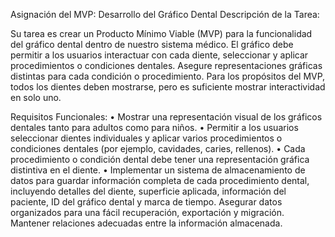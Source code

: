 Asignación del MVP: Desarrollo del Gráfico Dental Descripción de la Tarea:

Su tarea es crear un Producto Mínimo Viable (MVP) para la funcionalidad del gráfico dental dentro de nuestro sistema médico. El gráfico debe permitir a los usuarios interactuar con cada diente, seleccionar y aplicar procedimientos o condiciones dentales. Asegure representaciones gráficas distintas para cada condición o procedimiento. Para los propósitos del MVP, todos los dientes deben mostrarse, pero es suficiente mostrar interactividad en solo uno. 
 
 Requisitos Funcionales: 
    • Mostrar una representación visual de los gráficos dentales tanto para adultos como para niños.
    • Permitir a los usuarios seleccionar dientes individuales y aplicar varios procedimientos o condiciones dentales (por ejemplo, cavidades, caries, rellenos).
    • Cada procedimiento o condición dental debe tener una representación gráfica distintiva en el diente.
    • Implementar un sistema de almacenamiento de datos para guardar información completa de cada procedimiento dental, incluyendo detalles del diente, superficie aplicada, información del paciente, ID del gráfico dental y marca de tiempo. Asegurar datos organizados para una fácil recuperación, exportación y migración. Mantener relaciones adecuadas entre la información almacenada. 
